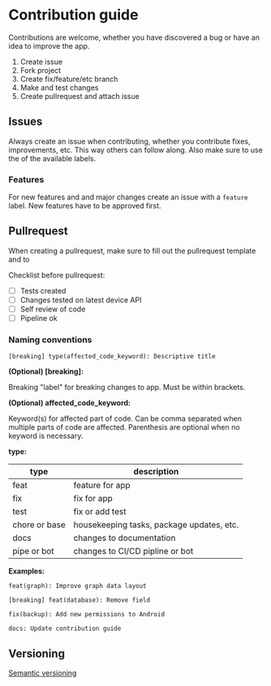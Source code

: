 # Contribution guide

Contributions are welcome, whether you have discovered a bug or have an idea to improve the app.

1. Create issue
2. Fork project
3. Create fix/feature/etc branch
4. Make and test changes
5. Create pullrequest and attach issue

## Issues

Always create an issue when contributing, whether you contribute fixes, improvements, etc. This way others can follow along. Also make sure to use the of the available labels.

### Features

For new features and and major changes create an issue with a `feature` label. New features have to be approved first.

## Pullrequest

When creating a pullrequest, make sure to fill out the pullrequest template and to

Checklist before pullrequest:

- [ ] Tests created
- [ ] Changes tested on latest device API
- [ ] Self review of code
- [ ] Pipeline ok

### Naming conventions

`[breaking] type(affected_code_keyword): Descriptive title`

**(Optional) [breaking]:**

Breaking "label" for breaking changes to app. Must be within brackets.

**(Optional) affected_code_keyword:**

Keyword(s) for affected part of code. Can be comma separated when multiple parts of code are affected. Parenthesis are optional when no keyword is necessary.

**type:**

| type          | description                               |
| ------------- | ----------------------------------------- |
| feat          | feature for app                           |
| fix           | fix for app                               |
| test          | fix or add test                           |
| chore or base | housekeeping tasks, package updates, etc. |
| docs          | changes to documentation                  |
| pipe or bot   | changes to CI/CD pipline or bot           |

**Examples:**

`feat(graph): Improve graph data layout`

`[breaking] feat(database): Remove field`

`fix(backup): Add new permissions to Android`

`docs: Update contribution guide`

## Versioning

[Semantic versioning](https://semver.org/)

